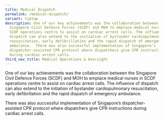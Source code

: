 ```yaml
---
title: Medical Dispatch
permalink: /medical-dispatch/
variant: tiptap
description: One of our key achievements was the collaboration between the
  Singapore Civil Defence Forces (SCDF) and MOH to emplace medical nurses in
  SCDF operations centre to assist on cardiac arrest calls. The influence of
  dispatch can also extend to the initiation of bystander cardiopulmonary
  resuscitation, early defibrillation and the rapid dispatch of emergency
  ambulance.  There was also successful implementation of Singapore’s
  dispatcher-assisted CPR protocol where dispatchers give CPR instructions
  during cardiac arrest calls.
third_nav_title: Medical Operations & Oversight
---
```

<p>One of our key achievements was the collaboration between the Singapore
Civil Defence Forces (SCDF) and MOH to emplace medical nurses in SCDF operations
centre to assist on cardiac arrest calls. The influence of dispatch can
also extend to the initiation of bystander cardiopulmonary resuscitation,
early defibrillation and the rapid dispatch of emergency ambulance.</p>
<p>There was also successful implementation of Singapore’s dispatcher-assisted
CPR protocol where dispatchers give CPR instructions during cardiac arrest
calls.</p>